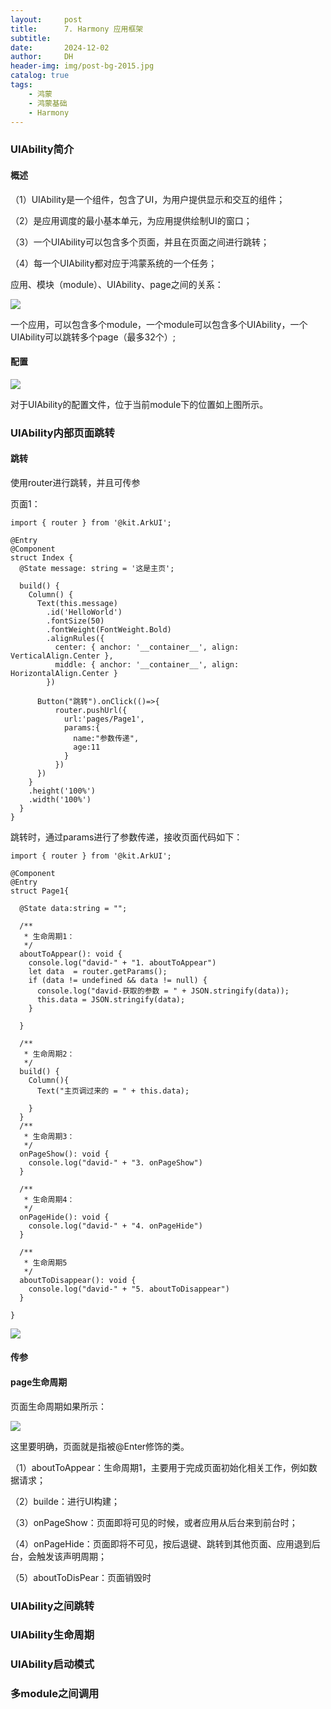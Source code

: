 ```yaml
---
layout:     post
title:      7. Harmony 应用框架
subtitle:   
date:       2024-12-02
author:     DH
header-img: img/post-bg-2015.jpg
catalog: true
tags:
    - 鸿蒙
    - 鸿蒙基础
    - Harmony
---
```



### UIAbility简介

#### 概述

（1）UIAbility是一个组件，包含了UI，为用户提供显示和交互的组件；

（2）是应用调度的最小基本单元，为应用提供绘制UI的窗口；

（3）一个UIAbility可以包含多个页面，并且在页面之间进行跳转；

（4）每一个UIAbility都对应于鸿蒙系统的一个任务；

应用、模块（module）、UIAbility、page之间的关系：

![](https://i-blog.csdnimg.cn/direct/c4fa1d5f347344dfae3d65e41b74bd22.png)

一个应用，可以包含多个module，一个module可以包含多个UIAbility，一个UIAbility可以跳转多个page（最多32个）;

#### 配置

![](https://i-blog.csdnimg.cn/direct/99da5e2ee174423d89a61146c24e56f1.png)

对于UIAbility的配置文件，位于当前module下的位置如上图所示。

### UIAbility内部页面跳转

#### 跳转

使用router进行跳转，并且可传参

页面1：

```
import { router } from '@kit.ArkUI';

@Entry
@Component
struct Index {
  @State message: string = '这是主页';

  build() {
    Column() {
      Text(this.message)
        .id('HelloWorld')
        .fontSize(50)
        .fontWeight(FontWeight.Bold)
        .alignRules({
          center: { anchor: '__container__', align: VerticalAlign.Center },
          middle: { anchor: '__container__', align: HorizontalAlign.Center }
        })

      Button("跳转").onClick(()=>{
          router.pushUrl({
            url:'pages/Page1',
            params:{
              name:"参数传递",
              age:11
            }
          })
      })
    }
    .height('100%')
    .width('100%')
  }
}
```

跳转时，通过params进行了参数传递，接收页面代码如下：

```
import { router } from '@kit.ArkUI';

@Component
@Entry
struct Page1{

  @State data:string = "";

  /**
   * 生命周期1：
   */
  aboutToAppear(): void {
    console.log("david-" + "1. aboutToAppear")
    let data  = router.getParams();
    if (data != undefined && data != null) {
      console.log("david-获取的参数 = " + JSON.stringify(data));
      this.data = JSON.stringify(data);
    }

  }

  /**
   * 生命周期2：
   */
  build() {
    Column(){
      Text("主页调过来的 = " + this.data);

    }
  }
  /**
   * 生命周期3：
   */
  onPageShow(): void {
    console.log("david-" + "3. onPageShow")
  }

  /**
   * 生命周期4：
   */
  onPageHide(): void {
    console.log("david-" + "4. onPageHide")
  }

  /**
   * 生命周期5
   */
  aboutToDisappear(): void {
    console.log("david-" + "5. aboutToDisappear")
  }

}
```

![](https://i-blog.csdnimg.cn/direct/cfbbfccb583542fa8445b69119f97092.png)

#### 传参

#### page生命周期

页面生命周期如果所示：

![](https://i-blog.csdnimg.cn/direct/1de801f14afb4aa9a674e537acfd877b.png)

这里要明确，页面就是指被@Enter修饰的类。

（1）aboutToAppear：生命周期1，主要用于完成页面初始化相关工作，例如数据请求；

（2）builde：进行UI构建；

（3）onPageShow：页面即将可见的时候，或者应用从后台来到前台时；

（4）onPageHide：页面即将不可见，按后退键、跳转到其他页面、应用退到后台，会触发该声明周期；

（5）aboutToDisPear：页面销毁时

### UIAbility之间跳转

### UIAbility生命周期

### UIAbility启动模式

### 多module之间调用


